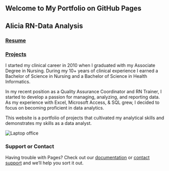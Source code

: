 ## Welcome to My Portfolio on GitHub Pages
## Alicia RN-Data Analysis
### [Resume](https://github.com/AliciaRN/AliciaRN.github.io/blob/942c8256dbe98fd3acd1db0192d7a509db2f6749/docs/Alicia%20Choice%20Resume.doc)
### [Projects](https://github.com/AliciaRN/AliciaRN.github.io/blob/819a60f9472acf767fcdcddc0b9dc663d8850d29/docs/projects.md)

I started my clinical career in 2010 when I graduated with my Associate Degree in Nursing. During my 10+ years of clinical experience I earned a Bachelor of Science in Nursing and a Bachelor of Science in Health Informatics.

In my recent position as a Quality Assurance Coordinator and RN Trainer, I started to develop a passion for managing, analyzing, and reporting data. As my experience with Excel, Microsoft Access, & SQL grew, I decided to focus on becoming proficient in data analytics.

This website is a portfolio of projects that cultivated my analytical skills and demonstrates my skills as a data analyst. 

![Laptop   office](https://user-images.githubusercontent.com/47366567/178128695-d5c12244-78c4-471f-bb08-c882d3fd9074.png)


### Support or Contact

Having trouble with Pages? Check out our [documentation](https://docs.github.com/categories/github-pages-basics/) or [contact support](https://support.github.com/contact) and we’ll help you sort it out.
